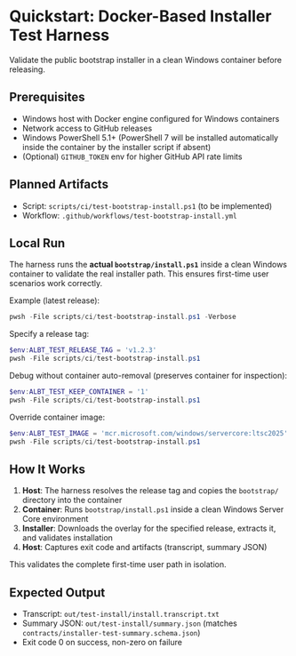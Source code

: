 # Quickstart: Docker-Based Installer Test Harness

Validate the public bootstrap installer in a clean Windows container before releasing.

## Prerequisites
- Windows host with Docker engine configured for Windows containers
- Network access to GitHub releases
- Windows PowerShell 5.1+ (PowerShell 7 will be installed automatically inside the container by the installer script if absent)
- (Optional) `GITHUB_TOKEN` env for higher GitHub API rate limits

## Planned Artifacts
- Script: `scripts/ci/test-bootstrap-install.ps1` (to be implemented)
- Workflow: `.github/workflows/test-bootstrap-install.yml`

## Local Run

The harness runs the **actual `bootstrap/install.ps1`** inside a clean Windows container to validate the real installer path. This ensures first-time user scenarios work correctly.

Example (latest release):
```powershell
pwsh -File scripts/ci/test-bootstrap-install.ps1 -Verbose
```

Specify a release tag:
```powershell
$env:ALBT_TEST_RELEASE_TAG = 'v1.2.3'
pwsh -File scripts/ci/test-bootstrap-install.ps1
```

Debug without container auto-removal (preserves container for inspection):
```powershell
$env:ALBT_TEST_KEEP_CONTAINER = '1'
pwsh -File scripts/ci/test-bootstrap-install.ps1
```

Override container image:
```powershell
$env:ALBT_TEST_IMAGE = 'mcr.microsoft.com/windows/servercore:ltsc2025'
pwsh -File scripts/ci/test-bootstrap-install.ps1
```

## How It Works

1. **Host**: The harness resolves the release tag and copies the `bootstrap/` directory into the container
2. **Container**: Runs `bootstrap/install.ps1` inside a clean Windows Server Core environment
3. **Installer**: Downloads the overlay for the specified release, extracts it, and validates installation
4. **Host**: Captures exit code and artifacts (transcript, summary JSON)

This validates the complete first-time user path in isolation.

## Expected Output

- Transcript: `out/test-install/install.transcript.txt`
- Summary JSON: `out/test-install/summary.json` (matches `contracts/installer-test-summary.schema.json`)
- Exit code 0 on success, non-zero on failure
